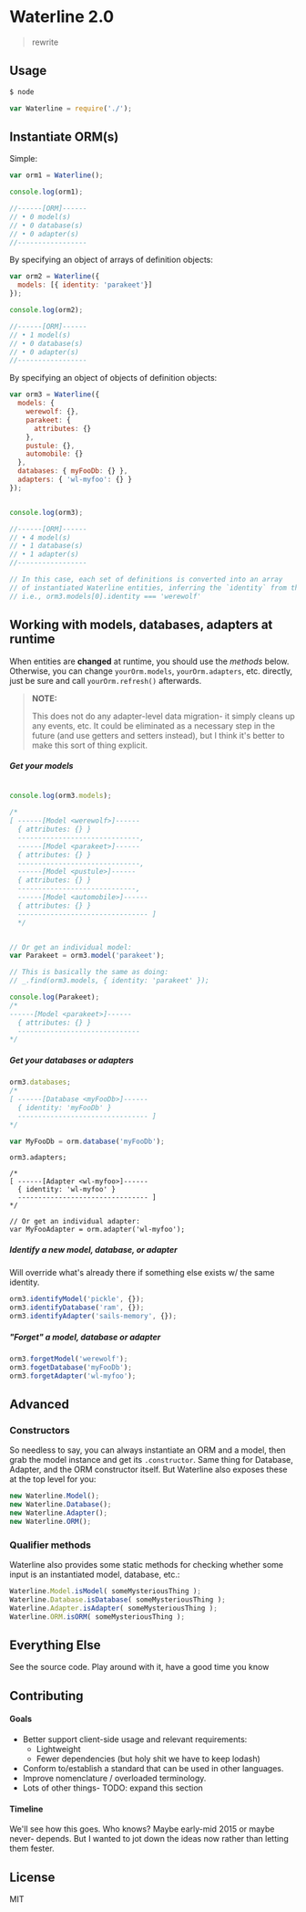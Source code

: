 # Waterline 2.0

> rewrite

## Usage

```sh
$ node
```

```js
var Waterline = require('./');
```



## Instantiate ORM(s)

Simple:

```js
var orm1 = Waterline();

console.log(orm1);

//------[ORM]------
// • 0 model(s)
// • 0 database(s)
// • 0 adapter(s)
//-----------------
```




By specifying an object of arrays of definition objects:

```js
var orm2 = Waterline({
  models: [{ identity: 'parakeet'}]
});

console.log(orm2);

//------[ORM]------
// • 1 model(s)
// • 0 database(s)
// • 0 adapter(s)
//-----------------

```



By specifying an object of objects of definition objects:

```js
var orm3 = Waterline({
  models: {
    werewolf: {},
    parakeet: {
      attributes: {}
    },
    pustule: {},
    automobile: {}
  },
  databases: { myFooDb: {} },
  adapters: { 'wl-myfoo': {} }
});


console.log(orm3);

//------[ORM]------
// • 4 model(s)
// • 1 database(s)
// • 1 adapter(s)
//-----------------

// In this case, each set of definitions is converted into an array
// of instantiated Waterline entities, inferring the `identity` from the key name.
// i.e., orm3.models[0].identity === 'werewolf'

```


## Working with models, databases, adapters at runtime

When entities are **changed** at runtime, you should use the _methods_ below. Otherwise, you can change `yourOrm.models`, `yourOrm.adapters`, etc. directly, just be sure and call `yourOrm.refresh()` afterwards.

> **NOTE:**
>
> This does not do any adapter-level data migration- it simply cleans up any events, etc.  It could be eliminated as a necessary step in the future (and use getters and setters instead), but I think it's better to make this sort of thing explicit.

##### Get your models

```js

console.log(orm3.models);

/*
[ ------[Model <werewolf>]------
  { attributes: {} }
  ------------------------------,
  ------[Model <parakeet>]------
  { attributes: {} }
  ------------------------------,
  ------[Model <pustule>]------
  { attributes: {} }
  -----------------------------,
  ------[Model <automobile>]------
  { attributes: {} }
  -------------------------------- ]
  */


// Or get an individual model:
var Parakeet = orm3.model('parakeet');

// This is basically the same as doing:
// _.find(orm3.models, { identity: 'parakeet' });

console.log(Parakeet);
/*
------[Model <parakeet>]------
  { attributes: {} }
  ------------------------------
*/
```

##### Get your databases or adapters

```js
orm3.databases;
/*
[ ------[Database <myFooDb>]------
  { identity: 'myFooDb' }
  -------------------------------- ]
*/

var MyFooDb = orm.database('myFooDb');
```


```
orm3.adapters;

/*
[ ------[Adapter <wl-myfoo>]------
  { identity: 'wl-myfoo' }
  -------------------------------- ]
*/

// Or get an individual adapter:
var MyFooAdapter = orm.adapter('wl-myfoo');
```

##### Identify a new model, database, or adapter

Will override what's already there if something else exists w/ the same identity.

```js
orm3.identifyModel('pickle', {});
orm3.identifyDatabase('ram', {});
orm3.identifyAdapter('sails-memory', {});
```

##### "Forget" a model, database or adapter
```js
orm3.forgetModel('werewolf');
orm3.fogetDatabase('myFooDb');
orm3.forgetAdapter('wl-myfoo');
```


## Advanced

### Constructors

So needless to say, you can always instantiate an ORM and a model, then grab the model instance and get its `.constructor`.  Same thing for Database, Adapter, and the ORM constructor itself.  But Waterline also exposes these at the top level for you:

```js
new Waterline.Model();
new Waterline.Database();
new Waterline.Adapter();
new Waterline.ORM();
```

### Qualifier methods

Waterline also provides some static methods for checking whether some input is an instantiated model, database, etc.:

```js
Waterline.Model.isModel( someMysteriousThing );
Waterline.Database.isDatabase( someMysteriousThing );
Waterline.Adapter.isAdapter( someMysteriousThing );
Waterline.ORM.isORM( someMysteriousThing );
```

## Everything Else

See the source code.  Play around with it, have a good time you know


## Contributing

#### Goals

+ Better support client-side usage and relevant requirements:
  + Lightweight
  + Fewer dependencies (but holy shit we have to keep lodash)
+ Conform to/establish a standard that can be used in other languages.
+ Improve nomenclature / overloaded terminology.
+ Lots of other things- TODO: expand this section

#### Timeline

We'll see how this goes.  Who knows?  Maybe early-mid 2015 or maybe never- depends.  But I wanted to jot down the ideas now rather than letting them fester.

## License

MIT
